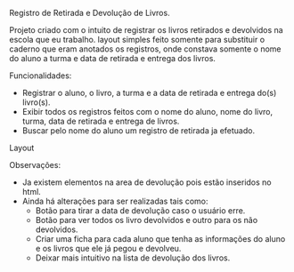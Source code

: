 Registro de Retirada e Devolução de Livros.

Projeto criado com o intuito de registrar os livros retirados e devolvidos na escola que eu trabalho. 
layout simples feito somente para substituir o caderno que eram anotados os registros, onde constava somente o nome do aluno a turma e data de retirada e entrega dos livros.

Funcionalidades:
 - Registrar o aluno, o livro, a turma e a data de retirada e entrega do(s) livro(s).
 - Exibir todos os registros feitos com o nome do aluno, nome do livro, turma, data de retirada e entrega de livros.
 - Buscar pelo nome do aluno um registro de retirada ja efetuado.

Layout
<img src="https://drive.google.com/uc?export=view&id=1e676s8iqwQwhvJ3HZp3qA_hvIqBCleD8/view?usp=sharing" alt="">

Observações:
  - Ja existem elementos na area de devolução pois estão inseridos no html.
  - Ainda há alterações para ser realizadas tais como:
      - Botão para tirar a data de devolução caso o usuário erre.
      - Botão para ver todos os livro devolvidos e outro para os não devolvidos.
      - Criar uma ficha para cada aluno que tenha as informações do aluno e os livros que ele já pegou e devolveu.
      - Deixar mais intuitivo na lista de devolução dos livros.
    
    

